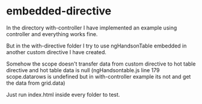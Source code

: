 # embedded-directive


In the directory with-controller I have implemented an example using controller and everything works fine. 

But in the with-directive folder I try to use ngHandsonTable embedded in another custom directive I have created. 

Somehow the scope doesn't transfer data from custom directive to hot table directive and hot table data is null (ngHandsontable.js line 179 scope.datarows is undefined but in with-controller example its not and get the data from grid.data)
 
 Just run index.html inside every folder to test.
